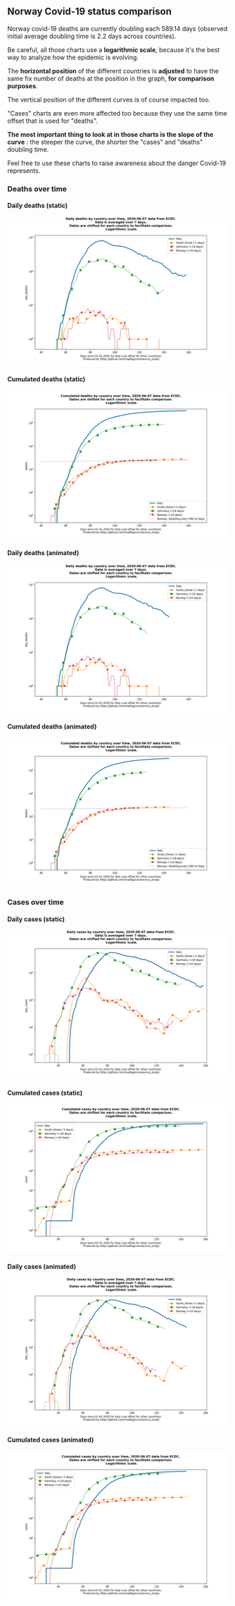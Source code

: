 ## Norway Covid-19 status comparison 

Norway covid-19 deaths are currently doubling each 589.14 days (observed initial average doubling time is 2.2 days across countries).



Be careful, all those charts use a **logarithmic scale**, because it's the best way to analyze how the epidemic is evolving.
 
The **horizontal position** of the different countries is **adjusted** to have the same fix number of deaths at the position in the graph, **for comparison purposes**.

The vertical position of the different curves is of course impacted too.

"Cases" charts are even more affected too because they use the same time offset that is used for "deaths".

**The most important thing to look at in those charts is the slope of the curve** : the steeper the curve, the shorter the "cases" and "deaths" doubling time.

Feel free to use these charts to raise awareness about the danger Covid-19 represents. 


 
### Deaths over time
 
#### Daily deaths (static)
![Norway covid-19 daily deaths static chart](https://raw.githubusercontent.com/madlag/coronavirus_study/master/notebooks/graphs/2020-06-07/countries/Norway/2020-06-07_Norway_day_deaths.png "Norway covid-19 day_deaths static chart")   
 
#### Cumulated deaths (static)
![Norway covid-19 cumulated deaths static chart](https://raw.githubusercontent.com/madlag/coronavirus_study/master/notebooks/graphs/2020-06-07/countries/Norway/2020-06-07_Norway_deaths.png "Norway covid-19 deaths static chart")   
 
#### Daily deaths (animated)
![Norway covid-19 daily deaths animated chart](https://raw.githubusercontent.com/madlag/coronavirus_study/master/notebooks/graphs/2020-06-07/countries/Norway/2020-06-07_Norway_day_deaths.gif "Norway covid-19 day_deaths animated chart")   
 
#### Cumulated deaths (animated)
![Norway covid-19 cumulated deaths animated chart](https://raw.githubusercontent.com/madlag/coronavirus_study/master/notebooks/graphs/2020-06-07/countries/Norway/2020-06-07_Norway_deaths.gif "Norway covid-19 deaths animated chart")   

 
### Cases over time
 
#### Daily cases (static)
![Norway covid-19 daily cases static chart](https://raw.githubusercontent.com/madlag/coronavirus_study/master/notebooks/graphs/2020-06-07/countries/Norway/2020-06-07_Norway_day_cases.png "Norway covid-19 day_cases static chart")   
 
#### Cumulated cases (static)
![Norway covid-19 cumulated cases static chart](https://raw.githubusercontent.com/madlag/coronavirus_study/master/notebooks/graphs/2020-06-07/countries/Norway/2020-06-07_Norway_cases.png "Norway covid-19 cases static chart")   
 
#### Daily cases (animated)
![Norway covid-19 daily cases animated chart](https://raw.githubusercontent.com/madlag/coronavirus_study/master/notebooks/graphs/2020-06-07/countries/Norway/2020-06-07_Norway_day_cases.gif "Norway covid-19 day_cases animated chart")   
 
#### Cumulated cases (animated)
![Norway covid-19 cumulated cases animated chart](https://raw.githubusercontent.com/madlag/coronavirus_study/master/notebooks/graphs/2020-06-07/countries/Norway/2020-06-07_Norway_cases.gif "Norway covid-19 cases animated chart")   

